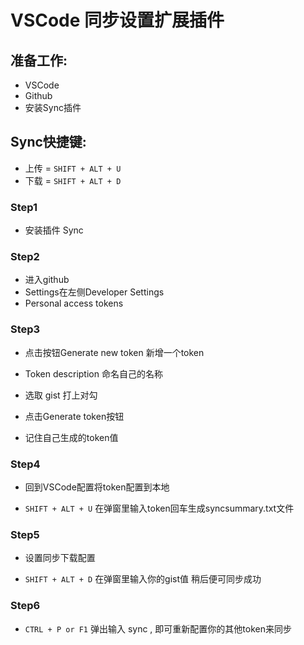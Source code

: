 # VSCode 同步设置扩展插件

## 准备工作:

- VSCode
- Github
- 安装Sync插件

## Sync快捷键:

- 上传 = `SHIFT + ALT + U`
- 下载 = `SHIFT + ALT + D`

### Step1

- 安装插件 Sync

### Step2

- 进入github
- Settings在左侧Developer Settings
- Personal access tokens

### Step3

- 点击按钮Generate new token 新增一个token

- Token description 命名自己的名称

- 选取 gist 打上对勾

- 点击Generate token按钮

- 记住自己生成的token值

### Step4

- 回到VSCode配置将token配置到本地

- `SHIFT + ALT + U` 在弹窗里输入token回车生成syncsummary.txt文件

### Step5

- 设置同步下载配置

- `SHIFT + ALT + D` 在弹窗里输入你的gist值 稍后便可同步成功

### Step6

- `CTRL + P or F1` 弹出输入 sync , 即可重新配置你的其他token来同步